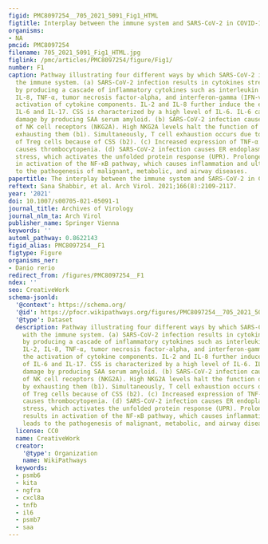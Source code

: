 ```yaml
---
figid: PMC8097254__705_2021_5091_Fig1_HTML
figtitle: Interplay between the immune system and SARS-CoV-2 in COVID-19 patients
organisms:
- NA
pmcid: PMC8097254
filename: 705_2021_5091_Fig1_HTML.jpg
figlink: /pmc/articles/PMC8097254/figure/Fig1/
number: F1
caption: Pathway illustrating four different ways by which SARS-CoV-2 interferes with
  the immune system. (a) SARS-CoV-2 infection results in cytokines stress syndrome
  by producing a cascade of inflammatory cytokines such as interleukin 1 (IL-1), IL-2,
  IL-8, TNF-α, tumor necrosis factor-alpha, and interferon-gamma (IFN-γ) through the
  activation of cytokine components. IL-2 and IL-8 further induce the expression of
  IL-6 and IL-17. CSS is characterized by a high level of IL-6. IL-6 causes liver
  damage by producing SAA serum amyloid. (b) SARS-CoV-2 infection causes the upregulation
  of NK cell receptors (NKG2A). High NKG2A levels halt the function of NK cells by
  exhausting them (b1). Simultaneously, T cell exhaustion occurs due to the activation
  of Treg cells because of CSS (b2). (c) Increased expression of TNF-α due to CSS
  causes thrombocytopenia. (d) SARS-CoV-2 infection causes ER endoplasmic reticulum
  stress, which activates the unfolded protein response (UPR). Prolonged stress results
  in activation of the NF-κB pathway, which causes inflammation and ultimately leads
  to the pathogenesis of malignant, metabolic, and airway diseases.
papertitle: The interplay between the immune system and SARS-CoV-2 in COVID-19 patients.
reftext: Sana Shabbir, et al. Arch Virol. 2021;166(8):2109-2117.
year: '2021'
doi: 10.1007/s00705-021-05091-1
journal_title: Archives of Virology
journal_nlm_ta: Arch Virol
publisher_name: Springer Vienna
keywords: ''
automl_pathway: 0.8622143
figid_alias: PMC8097254__F1
figtype: Figure
organisms_ner:
- Danio rerio
redirect_from: /figures/PMC8097254__F1
ndex: ''
seo: CreativeWork
schema-jsonld:
  '@context': https://schema.org/
  '@id': https://pfocr.wikipathways.org/figures/PMC8097254__705_2021_5091_Fig1_HTML.html
  '@type': Dataset
  description: Pathway illustrating four different ways by which SARS-CoV-2 interferes
    with the immune system. (a) SARS-CoV-2 infection results in cytokines stress syndrome
    by producing a cascade of inflammatory cytokines such as interleukin 1 (IL-1),
    IL-2, IL-8, TNF-α, tumor necrosis factor-alpha, and interferon-gamma (IFN-γ) through
    the activation of cytokine components. IL-2 and IL-8 further induce the expression
    of IL-6 and IL-17. CSS is characterized by a high level of IL-6. IL-6 causes liver
    damage by producing SAA serum amyloid. (b) SARS-CoV-2 infection causes the upregulation
    of NK cell receptors (NKG2A). High NKG2A levels halt the function of NK cells
    by exhausting them (b1). Simultaneously, T cell exhaustion occurs due to the activation
    of Treg cells because of CSS (b2). (c) Increased expression of TNF-α due to CSS
    causes thrombocytopenia. (d) SARS-CoV-2 infection causes ER endoplasmic reticulum
    stress, which activates the unfolded protein response (UPR). Prolonged stress
    results in activation of the NF-κB pathway, which causes inflammation and ultimately
    leads to the pathogenesis of malignant, metabolic, and airway diseases.
  license: CC0
  name: CreativeWork
  creator:
    '@type': Organization
    name: WikiPathways
  keywords:
  - psmb6
  - kita
  - ngfra
  - cxcl8a
  - tnfb
  - il6
  - psmb7
  - saa
---
```

